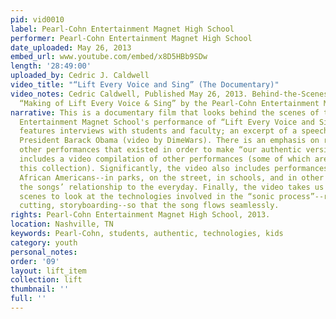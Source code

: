 ```yaml
---
pid: vid0010
label: Pearl-Cohn Entertainment Magnet High School
performer: Pearl-Cohn Entertainment Magnet High School
date_uploaded: May 26, 2013
embed_url: www.youtube.com/embed/x8D5HBb9SDw
length: '28:49:00'
uploaded_by: Cedric J. Caldwell
video_title: "“Lift Every Voice and Sing” (The Documentary)"
video_notes: Cedric Caldwell, Published May 26, 2013. Behind-the-Scenes look at the
  “Making of Lift Every Voice & Sing” by the Pearl-Cohn Entertainment Magnet
narrative: This is a documentary film that looks behind the scenes of the Pearl Cohn
  Entertainment Magnet School's performance of “Lift Every Voice and Sing.” The film
  features interviews with students and faculty; an excerpt of a speech by former
  President Barack Obama (video by DimeWars). There is an emphasis on researching
  other performances that existed in order to make “our authentic version.” The documentary
  includes a video compilation of other performances (some of which are included in
  this collection). Significantly, the video also includes performances by everyday
  African Americans--in parks, on the street, in schools, and in other locales, emphasizing
  the songs’ relationship to the everyday. Finally, the video takes us behind the
  scenes to look at the technologies involved in the “sonic process”--recording, editing,
  cutting, storyboarding--so that the song flows seamlessly.
rights: Pearl-Cohn Entertainment Magnet High School, 2013.
location: Nashville, TN
keywords: Pearl-Cohn, students, authentic, technologies, kids
category: youth
personal_notes: 
order: '09'
layout: lift_item
collection: lift
thumbnail: ''
full: ''
---
```

